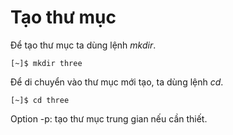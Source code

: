 # Tạo thư mục

Để tạo thư mục ta dùng lệnh _mkdir_.

```text
[~]$ mkdir three
```

Để di chuyển vào thư mục mới tạo, ta dùng lệnh _cd_.

```text
[~]$ cd three
```

Option -p: tạo thư mục trung gian nếu cần thiết.

